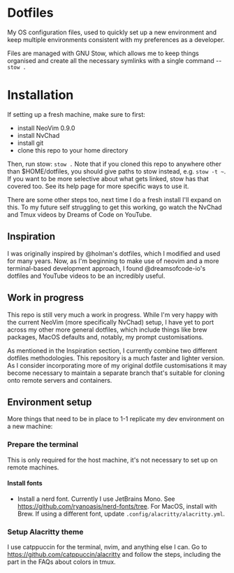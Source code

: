 # Dotfiles
My OS configuration files, used to quickly set up a new environment and keep multiple environments consistent with my preferences as a developer.

Files are managed with GNU Stow, which allows me to keep things organised and create all the necessary symlinks with a single command -- `stow .`

# Installation
If setting up a fresh machine, make sure to first:
- install NeoVim 0.9.0
- install NvChad
- install git
- clone this repo to your home directory

Then, run stow:
`stow .`
Note that if you cloned this repo to anywhere other than $HOME/dotfiles, you should give paths to stow instead, e.g. `stow -t ~`. If you want to be more selective about what gets linked, stow has that covered too. See its help page for more specific ways to use it.

There are some other steps too, next time I do a fresh install I'll expand on this.
To my future self struggling to get this working, go watch the NvChad and Tmux videos by Dreams of Code on YouTube.

## Inspiration
I was originally inspired by @holman's dotfiles, which I modified and used for many years. Now, as I'm beginning to make use of neovim and a more terminal-based development approach, I found @dreamsofcode-io's dotfiles and YouTube videos to be an incredibly useful.

## Work in progress
This repo is still very much a work in progress. While I'm very happy with the current NeoVim (more specifically NvChad) setup, I have yet to port across my other more general dotfiles, which include things like brew packages, MacOS defaults and, notably, my prompt customisations.

As mentioned in the Inspiration section, I currently combine two different dotfiles methodologies. This repository is a much faster and lighter version. As I consider incorporating more of my original dotfile customisations it may become necessary to maintain a separate branch that's suitable for cloning onto remote servers and containers.

## Environment setup
More things that need to be in place to 1-1 replicate my dev environment on a new machine:

### Prepare the terminal
This is only required for the host machine, it's not necessary to set up on remote machines.

#### Install fonts
- Install a nerd font. Currently I use JetBrains Mono. See https://github.com/ryanoasis/nerd-fonts/tree. For MacOS, install with Brew. If using a different font, update `.config/alacritty/alacritty.yml`.

### Setup Alacritty theme
I use catppuccin for the terminal, nvim, and anything else I can.
Go to https://github.com/catppuccin/alacritty and follow the steps, including the part in the FAQs about colors in tmux.
